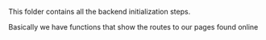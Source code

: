 This folder contains all the backend initialization steps.

Basically we have functions that show the routes to our pages found online